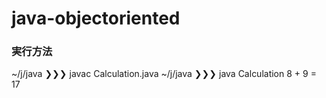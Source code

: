 # java-objectoriented

### 実行方法
~/j/java ❯❯❯ javac Calculation.java
~/j/java ❯❯❯ java Calculation
8 + 9 = 17
